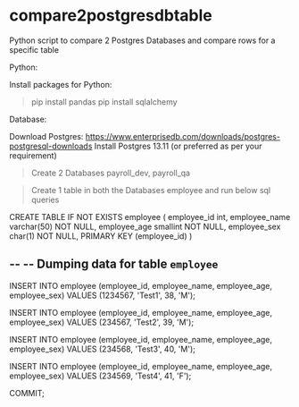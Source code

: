 # compare2postgresdbtable
Python script to compare 2 Postgres Databases and compare rows for a specific table

Python:

Install packages for Python:
> pip install pandas
> pip install sqlalchemy

Database:

Download Postgres: https://www.enterprisedb.com/downloads/postgres-postgresql-downloads
Install Postgres 13.11 (or preferred as per your requirement)

> Create 2 Databases
> payroll_dev, payroll_qa

> Create 1 table in both the Databases
> employee and run below sql queries

CREATE TABLE IF NOT EXISTS employee ( 
	employee_id int, 
	employee_name varchar(50) NOT NULL, 
	employee_age smallint NOT NULL, 
	employee_sex char(1) NOT NULL, 
	PRIMARY KEY (employee_id) 
) 

--
-- Dumping data for table `employee`
--

INSERT INTO employee (employee_id, employee_name, employee_age, employee_sex) VALUES (1234567, 'Test1', 38, 'M');

INSERT INTO employee (employee_id, employee_name, employee_age, employee_sex) VALUES (234567, 'Test2', 39, 'M');

INSERT INTO employee (employee_id, employee_name, employee_age, employee_sex) VALUES (234568, 'Test3', 40, 'M');

INSERT INTO employee (employee_id, employee_name, employee_age, employee_sex) VALUES (234569, 'Test4', 41, 'F'); 

COMMIT;


